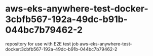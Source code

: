 # aws-eks-anywhere-test-docker-3cbfb567-192a-49dc-b91b-044bc7b79462-2
repository for use with E2E test job aws-eks-anywhere-test-docker:3cbfb567-192a-49dc-b91b-044bc7b79462-2
